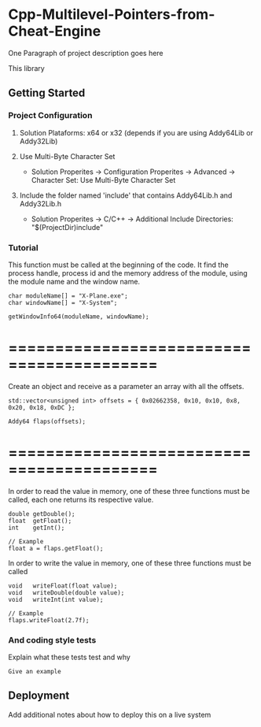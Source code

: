 # Cpp-Multilevel-Pointers-from-Cheat-Engine

One Paragraph of project description goes here

This library 

## Getting Started

### Project Configuration

1. Solution Plataforms: x64 or x32 (depends if you are using Addy64Lib or Addy32Lib) 

2. Use Multi-Byte Character Set 
   - Solution Properites -> Configuration Properites -> Advanced -> Character Set: Use Multi-Byte Character Set

3. Include the folder named 'include' that contains Addy64Lib.h and Addy32Lib.h
   - Solution Properites -> C/C++ -> Additional Include Directories: "$(ProjectDir)include"


### Tutorial
This function must be called at the beginning of the code.
It find the process handle, process id and the memory address of the module, using the module name and the window name.
```
char moduleName[] = "X-Plane.exe";
char windowName[] = "X-System";

getWindowInfo64(moduleName, windowName);
```
==========================================
==========================================
Create an object and receive as a parameter an array with all the offsets.
```
std::vector<unsigned int> offsets = { 0x02662358, 0x10, 0x10, 0x8, 0x20, 0x18, 0xDC };

Addy64 flaps(offsets);
```
==========================================
==========================================
In order to read the value in memory, one of these three functions must be called, each one returns its respective value.
```
double getDouble();
float  getFloat();
int    getInt();

// Example
float a = flaps.getFloat();
```
In order to write the value in memory, one of these three functions must be called
```
void   writeFloat(float value);
void   writeDouble(double value);
void   writeInt(int value);

// Example
flaps.writeFloat(2.7f);
```

### And coding style tests

Explain what these tests test and why

```
Give an example
```

## Deployment

Add additional notes about how to deploy this on a live system
